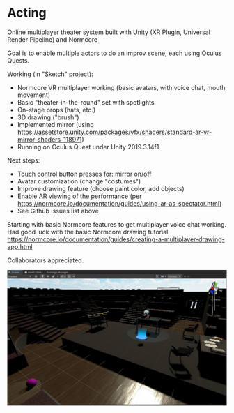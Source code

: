 # Acting
Online multiplayer theater system built with Unity (XR Plugin, Universal Render Pipeline) and Normcore

Goal is to enable multiple actors to do an improv scene, each using Oculus Quests.  

Working (in "Sketch" project):
* Normcore VR multiplayer working (basic avatars, with voice chat, mouth movement)
* Basic "theater-in-the-round" set with spotlights
* On-stage props (hats, etc.)
* 3D drawing ("brush")
* Implemented mirror (using https://assetstore.unity.com/packages/vfx/shaders/standard-ar-vr-mirror-shaders-118971)
* Running on Oculus Quest under Unity 2019.3.14f1

Next steps:
* Touch control button presses for: mirror on/off
* Avatar customization (change "costumes")
* Improve drawing feature (choose paint color, add objects)
* Enable AR viewing of the performance (per https://normcore.io/documentation/guides/using-ar-as-spectator.html)
* See Github Issues list above

Starting with basic Normcore features to get multiplayer voice chat working.  Had good luck with the basic Normcore drawing tutorial https://normcore.io/documentation/guides/creating-a-multiplayer-drawing-app.html

Collaborators appreciated.

![Alpha Screenshot](SketchUnityScreen.JPG)
